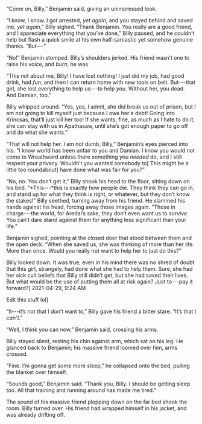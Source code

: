 “Come on, Billy,” Benjamin said, giving an unimpressed look.

“I know, I know. I got arrested, *yet again*, and you stayed behind and saved me, *yet again*,” Billy sighed. “Thank Benjamin. You really are a good friend, and I appreciate everything that you’ve done,” Billy paused, and he couldn’t help but flash a quick smile at his own half-sarcastic yet somehow genuine thanks. “But---“

“No!” Benjamin stomped. Billy’s shoulders jerked. His friend wasn’t one to raise his voice, and *burn*, he was 

“This not about me, Billy! I have lost nothing! I just did my job, had good drink, had *fun*, and then I can return home with new tools on belt. But---that girl, she lost everything to help us---to help *you*. Without her, you dead. And Damian, too.”

Billy whipped around. “Yes, yes, I admit, she did break us out of prison, but I am not going to kill myself just because I owe her a debt! Going into Krinosas, that’ll just kill her too! If she wants, fine, as much as I hate to do it, she can stay with us in Apathasaw, until she’s got enough paper to go off and do what she wants.”

“That will not help her. I am not dumb, Billy,” Benjamin’s eyes pierced into his. “I know world has been unfair to you and Damian. I know you would not come to  Wreathward unless there something you *needed* do, and I still respect your privacy. Wouldn’t you wanted somebody to\[ This might be a little too roundabout\] have done what was fair for you?”

“No, no. You don’t get it,” Billy shook his head to the floor, sitting down on his bed. “*This---*this is exactly how people die. They think they can go in, and stand up for what they think is right, or whatever, but they don’t know the stakes!” Billy seethed, turning away from his friend. He slammed his hands against his head, forcing away those images again. “Those in charge---the world, for Aredal’s sake, they don’t even want us to *survive*.  You can’t dare stand against them for anything less significant than your life.”

Benjamin sighed, pointing at the closed door that stood between them and the open deck. “When she saved us, she was thinking of more than her life. More than once. Would you really not want to help her to just do this?”

Billy looked down. It was true, even in his mind there was no shred of doubt that this girl, strangely, had done what she had to help them. Sure, she had her sick cult beliefs that Billy still didn’t get, but she had saved their lives. But what would be the use of putting them all at risk again? Just to---pay it forward?\[ 2021-04-29, 9:24 AM

Edit this stuff lol\]

“It---it’s not that I don’t want to,” Billy gave his friend a bitter stare. “It’s that I *can’t*.”

“Well, I think you can now,” Benjamin said, crossing his arms.

Billy stayed silent, resting his chin against arm, which sat on his leg. He glanced back to Benjamin; his massive friend loomed over him, arms crossed.

“Fine. I’m gonna get some more sleep,” he collapsed onto the bed, pulling the blanket over himself.

“Sounds good,” Benjamin said. “Thank you, Billy. I should be getting sleep too. All that training and running around has made me tired.”

The sound of his massive friend plopping down on the far bed shook the room. Billy turned over. His friend had wrapped himself in his jacket, and was already drifting off.

